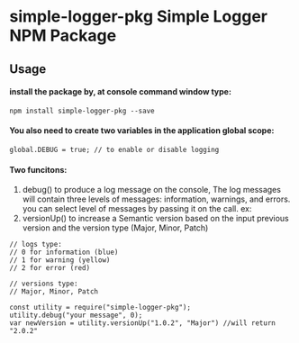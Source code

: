 # simple-logger-pkg Simple Logger NPM Package
## Usage
#### install the package by, at console command window type: 
```
npm install simple-logger-pkg --save
```
#### You also need to create two variables in the application global scope:
```
global.DEBUG = true; // to enable or disable logging
```
#### Two funcitons:
1. debug() to produce a log message on the console, The log messages will contain three levels of messages: information, warnings, and errors. you can select level of messages by passing it on the call. ex:
2. versionUp() to increase a Semantic version based on the input previous version and the version type (Major, Minor, Patch)
```
// logs type:
// 0 for information (blue)
// 1 for warning (yellow)
// 2 for error (red)

// versions type:
// Major, Minor, Patch

const utility = require("simple-logger-pkg");
utility.debug("your message", 0); 
var newVersion = utility.versionUp("1.0.2", "Major") //will return "2.0.2"
```